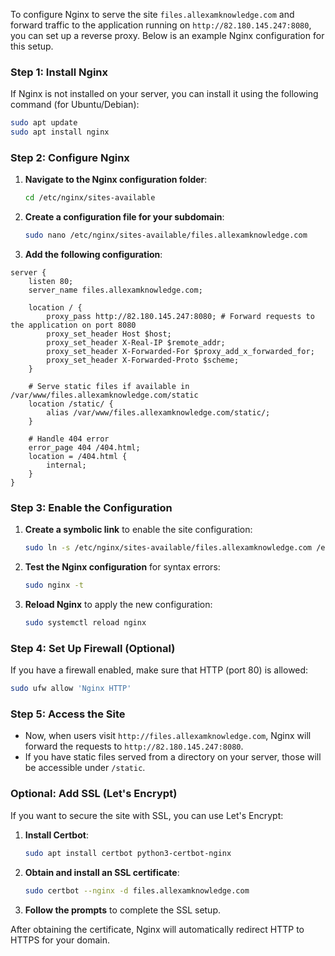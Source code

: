 To configure Nginx to serve the site `files.allexamknowledge.com` and forward traffic to the application running on `http://82.180.145.247:8080`, you can set up a reverse proxy. Below is an example Nginx configuration for this setup.

### Step 1: Install Nginx

If Nginx is not installed on your server, you can install it using the following command (for Ubuntu/Debian):

```bash
sudo apt update
sudo apt install nginx
```

### Step 2: Configure Nginx

1. **Navigate to the Nginx configuration folder**:

   ```bash
   cd /etc/nginx/sites-available
   ```

2. **Create a configuration file for your subdomain**:

   ```bash
   sudo nano /etc/nginx/sites-available/files.allexamknowledge.com
   ```

3. **Add the following configuration**:

```nginx
server {
    listen 80;
    server_name files.allexamknowledge.com;

    location / {
        proxy_pass http://82.180.145.247:8080; # Forward requests to the application on port 8080
        proxy_set_header Host $host;
        proxy_set_header X-Real-IP $remote_addr;
        proxy_set_header X-Forwarded-For $proxy_add_x_forwarded_for;
        proxy_set_header X-Forwarded-Proto $scheme;
    }

    # Serve static files if available in /var/www/files.allexamknowledge.com/static
    location /static/ {
        alias /var/www/files.allexamknowledge.com/static/;
    }

    # Handle 404 error
    error_page 404 /404.html;
    location = /404.html {
        internal;
    }
}
```

### Step 3: Enable the Configuration

1. **Create a symbolic link** to enable the site configuration:

   ```bash
   sudo ln -s /etc/nginx/sites-available/files.allexamknowledge.com /etc/nginx/sites-enabled/
   ```

2. **Test the Nginx configuration** for syntax errors:

   ```bash
   sudo nginx -t
   ```

3. **Reload Nginx** to apply the new configuration:

   ```bash
   sudo systemctl reload nginx
   ```

### Step 4: Set Up Firewall (Optional)

If you have a firewall enabled, make sure that HTTP (port 80) is allowed:

```bash
sudo ufw allow 'Nginx HTTP'
```

### Step 5: Access the Site

- Now, when users visit `http://files.allexamknowledge.com`, Nginx will forward the requests to `http://82.180.145.247:8080`.
- If you have static files served from a directory on your server, those will be accessible under `/static`.

### Optional: Add SSL (Let's Encrypt)

If you want to secure the site with SSL, you can use Let's Encrypt:

1. **Install Certbot**:

   ```bash
   sudo apt install certbot python3-certbot-nginx
   ```

2. **Obtain and install an SSL certificate**:

   ```bash
   sudo certbot --nginx -d files.allexamknowledge.com
   ```

3. **Follow the prompts** to complete the SSL setup.

After obtaining the certificate, Nginx will automatically redirect HTTP to HTTPS for your domain.
